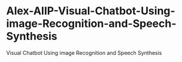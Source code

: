 # Alex-AIIP-Visual-Chatbot-Using-image-Recognition-and-Speech-Synthesis
Visual Chatbot Using image Recognition and Speech Synthesis
